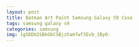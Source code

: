 ```yaml
---
layout: post
title: Batman Art Paint Samsung Galaxy S9 Case
tags: samsung galaxy s9
categories: samsung
img: 1g5DDU2SBkGbCSBjzham7wf3Evb_1ByO-
---
```

